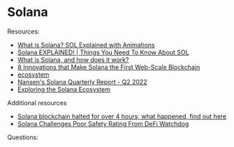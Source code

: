 # Solana

Resources:

* [What is Solana? SOL Explained with Animations](https://www.youtube.com/watch?v=1jzROE6EhxM)
* [Solana EXPLAINED! | Things You Need To Know About SOL](https://www.youtube.com/watch?v=K3BsEWkof_Y)
* [What is Solana, and how does it work?](https://cointelegraph.com/news/what-is-solana-and-how-does-it-work)
* [8 Innovations that Make Solana the First Web-Scale Blockchain](https://medium.com/solana-labs/7-innovations-that-make-solana-the-first-web-scale-blockchain-ddc50b1defda)
* [ecosystem](https://solana.com/ecosystem)
* [Nansen's Solana Quarterly Report - Q2 2022](https://www.nansen.ai/report/nansens-solana-quarterly-report-q2-2022)
* [Exploring the Solana Ecosystem](https://research.thetie.io/solana-ecosystem/)

Additional resources
* [Solana blockchain halted for over 4 hours; what happened, find out here](https://www.businesstoday.in/crypto/story/solana-blockchain-halted-for-over-4-hours-what-happened-find-out-here-336079-2022-06-02)
* [Solana Challenges Poor Safety Rating From DeFi Watchdog](https://decrypt.co/102416/crypto-ratings-project-defi-safety-downgrades-solana-infrastructure-concerns)

Questions:
